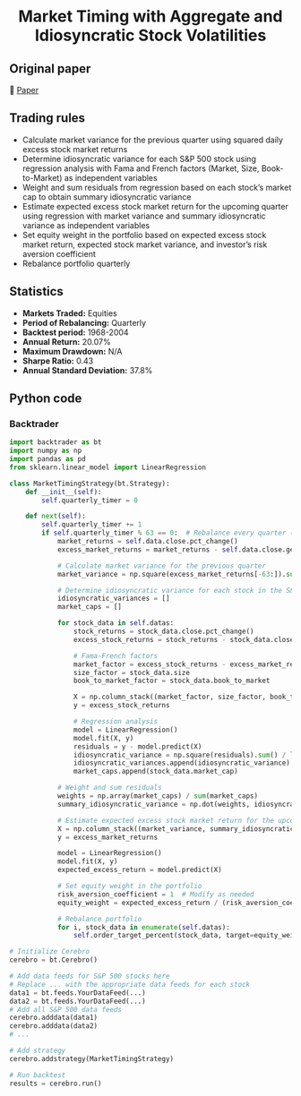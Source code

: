 <div align="center">
  <h1>Market Timing with Aggregate and Idiosyncratic Stock Volatilities</h1>
</div>

## Original paper

📕 [Paper](https://papers.ssrn.com/sol3/papers.cfm?abstract_id=869447)

## Trading rules

- Calculate market variance for the previous quarter using squared daily excess stock market returns
- Determine idiosyncratic variance for each S&P 500 stock using regression analysis with Fama and French factors (Market, Size, Book-to-Market) as independent variables
- Weight and sum residuals from regression based on each stock’s market cap to obtain summary idiosyncratic variance
- Estimate expected excess stock market return for the upcoming quarter using regression with market variance and summary idiosyncratic variance as independent variables
- Set equity weight in the portfolio based on expected excess stock market return, expected stock market variance, and investor’s risk aversion coefficient
- Rebalance portfolio quarterly

## Statistics

- **Markets Traded:** Equities
- **Period of Rebalancing:** Quarterly
- **Backtest period:** 1968-2004
- **Annual Return:** 20.07%
- **Maximum Drawdown:** N/A
- **Sharpe Ratio:** 0.43
- **Annual Standard Deviation:** 37.8%

## Python code

### Backtrader

```python
import backtrader as bt
import numpy as np
import pandas as pd
from sklearn.linear_model import LinearRegression

class MarketTimingStrategy(bt.Strategy):
    def __init__(self):
        self.quarterly_timer = 0

    def next(self):
        self.quarterly_timer += 1
        if self.quarterly_timer % 63 == 0:  # Rebalance every quarter (approx. 63 trading days)
            market_returns = self.data.close.pct_change()
            excess_market_returns = market_returns - self.data.close.get(size=252).mean()

            # Calculate market variance for the previous quarter
            market_variance = np.square(excess_market_returns[-63:]).sum() / 63

            # Determine idiosyncratic variance for each stock in the S&P 500
            idiosyncratic_variances = []
            market_caps = []

            for stock_data in self.datas:
                stock_returns = stock_data.close.pct_change()
                excess_stock_returns = stock_returns - stock_data.close.get(size=252).mean()

                # Fama-French factors
                market_factor = excess_stock_returns - excess_market_returns
                size_factor = stock_data.size
                book_to_market_factor = stock_data.book_to_market

                X = np.column_stack((market_factor, size_factor, book_to_market_factor))
                y = excess_stock_returns

                # Regression analysis
                model = LinearRegression()
                model.fit(X, y)
                residuals = y - model.predict(X)
                idiosyncratic_variance = np.square(residuals).sum() / len(residuals)
                idiosyncratic_variances.append(idiosyncratic_variance)
                market_caps.append(stock_data.market_cap)

            # Weight and sum residuals
            weights = np.array(market_caps) / sum(market_caps)
            summary_idiosyncratic_variance = np.dot(weights, idiosyncratic_variances)

            # Estimate expected excess stock market return for the upcoming quarter
            X = np.column_stack((market_variance, summary_idiosyncratic_variance))
            y = excess_market_returns

            model = LinearRegression()
            model.fit(X, y)
            expected_excess_return = model.predict(X)

            # Set equity weight in the portfolio
            risk_aversion_coefficient = 1  # Modify as needed
            equity_weight = expected_excess_return / (risk_aversion_coefficient * market_variance)

            # Rebalance portfolio
            for i, stock_data in enumerate(self.datas):
                self.order_target_percent(stock_data, target=equity_weight[i])

# Initialize Cerebro
cerebro = bt.Cerebro()

# Add data feeds for S&P 500 stocks here
# Replace ... with the appropriate data feeds for each stock
data1 = bt.feeds.YourDataFeed(...)
data2 = bt.feeds.YourDataFeed(...)
# Add all S&P 500 data feeds
cerebro.adddata(data1)
cerebro.adddata(data2)
# ...

# Add strategy
cerebro.addstrategy(MarketTimingStrategy)

# Run backtest
results = cerebro.run()
```